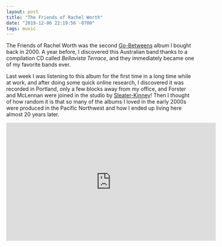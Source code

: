 ```yaml
---
layout: post
title: "The Friends of Rachel Worth"
date: "2019-12-06 22:19:56 -0700"
tags: music
---
```

The Friends of Rachel Worth was the second [Go-Betweens](http://go-betweens.net) album I bought back in 2000. A year before, I discovered this Australian band thanks to a compilation CD called _Bellavista Terrace_, and they immediately became one of my favorite bands ever.

Last week I was listening to this album for the first time in a long time while at work, and after doing some quick online research, I discovered it was recorded in Portland, only a few blocks away from my office, and Forster and McLennan were joined in the studio by [Sleater-Kinney](http://www.sleater-kinney.com)! Then I thought of how random it is that so many of the albums I loved in the early 2000s were produced in the Pacific Northwest and how I ended up living here almost 20 years later.

<div class="embed">
  <iframe width="560" height="315" src="https://www.youtube.com/embed/2-48M3l8R-Q" frameborder="0" allow="accelerometer; autoplay; encrypted-media; gyroscope; picture-in-picture" allowfullscreen></iframe>
</div>
